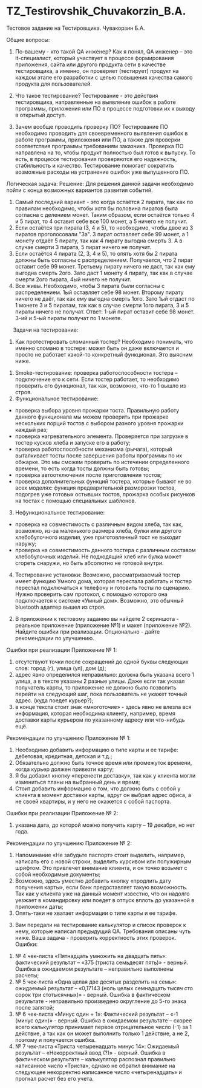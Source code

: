 # TZ_Testirovshik_Chuvakorzin_B.A.
Тестовое задание на Тестировщика. Чувакорзин Б.А.

Общие вопросы:

1. По-вашему - кто такой QA инженер?
Как я понял, QA инженер – это it-специалист, который участвует в процессе формирования приложения, сайта или другого продукта сети в качестве тестировщика, а именно, он проверяет (тестирует) продукт на каждом этапе его разработки с целью повышения качества самого продукта для пользователей.

2. Что такое тестирование?
Тестирование - это действия тестировщика, направленные на выявление ошибок в работе программы, приложения или ПО в процессе подготовки их к выходу в открытый доступ.

3. Зачем вообще проводить проверку ПО?
Тестирование ПО необходимо проводить для своевременного выявления ошибок в работе программы, приложения или ПО, а также для проверки соответствия программы требованиям заказчика.
Проверка ПО направлена на то, чтобы продукт полностью был готов к выпуску. То есть, в процессе тестирования проверяются его надежность, стабильность и качество.
Тестирование помогает сократить возможные расходы на устранение ошибок уже выпущенного ПО.

Логическая задача:
Решение:
Для решения данной задачи необходимо пойти с конца возможных вариантов развития событий.
1. Самый последний вариант - это когда остаётся 2 пирата, так как по правилам необходимо, чтобы хотя бы половина пиратов была согласна с делением монет. Таким образом, если остаётся только 4 и 5 пират, то 4 оставит себе все 100 монет, а 5 ничего не получит.
2. Если остаётся три пирата (3, 4 и 5), то необходимо, чтобы двое из 3 пиратов проголосовали "За". 3 пират оставляет себе 99 монет, а 1 монету отдаёт 5 пирату, так как 4 пирату выгодна смерть 3. А в случае смерти 3 пирата, 5 пират ничего не получит.
3. Если остаётся 4 пирата (2, 3, 4 и 5), то опять хотя бы 2 пирата должны быть согласны с распределением. Получается, что 2 пират оставит себе 99 монет. Третьему пирату ничего не даст, так как ему выгодна смерть 2ого. Зато даст 1 монету 4 пирату, так как в случае смерти 2ого пирата, 4ый ничего не получит.
4. Все живы. Необходимо, чтобы 3 пирата были согласны с распределением. 1ый оставляет себе 98 монет. Второму пирату ничего не даёт, так как ему выгодна смерть 1ого. Зато 1ый отдаст по 1 монете 3 и 5 пиратам, так как в случае смерти 1ого пирата, 3 и 5 пираты ничего не получат.
Ответ: 1-ый пират оставит себе 98 монет. 3-ий и 5-ый пираты получат по 1 монете.

 
Задачи на тестирование:
1. Как протестировать сломанный тостер?
Необходимо понимать, что именно сломано в тостере: может быть он даже включается и просто не работает какой-то конкретный функционал. Это выясним ниже.
1) Smoke-тестирование: проверка работоспособности тостера – подключение его к сети.
Если тостер работает, то необходимо проверить его функционал, так как, возможно, что-то 1 вышло из строя.
2) Функциональное тестирование:
- проверка выбора уровня прожарки тоста. Правильную работу данного функционала мы можем проверить при прожарке нескольких порций тостов с выбором разного уровня прожарки каждый раз;
- проверка нагревательного элемента. Проверяется при загрузке в тостер кусков хлеба и запуске его в работу;
- проверка работоспособности механизма (рычага), который выталкивает тосты после завершения работы программы по их обжарке. Это мы сможем проверить по истечении определенного времени, то есть когда тосты должны быть готовы;
- проверка автоотключения после приготовления тостов;
- проверка дополнительных функций тостера, которые бывают не во всех моделях: функция предварительной разморозки тостов, подогрев уже готовых остывших тостов, прожарка особых рисунков на тостах с помощью специальных шаблонов.
3) Нефункциональное тестирование:
- проверка на совместимость с различным видом хлеба, так как, возможно, из-за маленького размера хлеба, булки или другого хлебобулочного изделия, уже приготовленный тост не выходит наружу;
- проверка на совместимость данного тостера с различным составом хлебобулочных изделий. Не подходящий хлеб или булка может сгореть снаружи, но быть абсолютно не готовой внутри.
4) Тестирование установки:
Возможно, рассматриваемый тостер имеет функцию Умного дома, которая перестала работать и тостер перестал подключаться к телефону и готовить тосты по сценарию. Нужно проверить сам протокол, с помощью которого она подключается к системе «Умный дом». Возможно, это обычный bluetooth адаптер вышел из строя.


2. В приложении к тестовому заданию вы найдете 2 скриншота - реальное приложение (приложение №1) и макет (приложение №2). Найдите ошибки при реализации. Опционально - дайте рекомендации по улучшению.
   
Ошибки при реализации Приложение № 1:
1) отсутствуют точки после сокращений до одной буквы следующих слов: город (г), улица (ул), дом (д);
2) адрес явно определился неправильно: должна быть указана всего 1 улица, а в тексте указаны 2 разные улицы. Даже если так указал получатель карты, то приложение не должно было позволить перейти на следующий шаг, пока пользователь не укажет точный адрес. (куда поедет курьер?);
3) в конце текста стоит знак «многоточие» - здесь явно не влезла вся информация, которая необходима клиенту, например, время доставки карты курьером по указанному адресу или что-нибудь ещё.
   
Рекомендации по улучшению Приложение № 1:
1) Необходимо добавить информацию о типе карты и ее тарифе: дебетовая, кредитная, детская и т.д.;
2) Обязательно должно быть точное время или промежуток времени, когда курьер должен привезти карту;
3) Я бы добавил кнопку «перенести доставку», так как у клиента могли измениться планы на выбранный день и время;
4) Стоит добавить информацию о том, что должно быть с собой у клиента в момент доставки карты, вдруг он выбрал адрес офиса, а не своей квартиры, и у него не окажется с собой паспорта.
   
Ошибки при реализации Приложение № 2:
1) указана дата, до которой можно получить карту – 19 декабря, но нет года.
   
Рекомендации по улучшению Приложение № 2:
1) Напоминание «Не забудьте паспорт» стоит выделить, например, написать его с новой строки, выделить курсивом или полужирным шрифтом. Это привлечет внимание клиента, и он точно возьмет с собой необходимые документы;
2) Возможно, здесь уместно добавить кнопку «продлить дату получения карты», если банк предоставляет такую возможность. Так как у клиента уже на данный момент известно, что он надолго уезжает в командировку или поедет в отпуск вплоть до указанной в приложении даты;
3) Опять-таки не хватает информации о типе карты и ее тарифе.


3. Вам передали на тестирование калькулятор и список проверок к нему, которые написал предыдущий QA. Требования описаны чуть ниже. Ваша задача - проверить корректность этих проверок.
Ошибки:
1) № 4 чек-листа «Пятнадцать умножить на двадцать пять»:
фактический результат – «375 (триста семьдесят пять)» - верный.
Ошибка в ожидаемом результате – неправильно выполнены расчеты;
2) № 5 чек-листа «Одна целая две десятых разделить на семь»:
ожидаемый результат – «0,17143 (ноль целых семнадцать тысяч сто сорок три стотысячных)» - верный.
Ошибка в фактическом результате - неправильно произведено округление до 5-го знака после запятой;
3) № 6 чек-листа «Минус один + 1»:
Фактический результат – «-1 (минус один)» - верный.
Ошибка в ожидаемом результате – скорее всего калькулятор принимает первое отрицательное число (-1) за 1 действие, а так как он может выполнить только 1 действие, а не 2, поэтому и получается ошибка.
4) № 7 чек-листа «Триста четыренадцать минус 14»:
Ожидаемый результат – «Некорректный ввод (?)» - верный.
Ошибка в фактическом результате – калькулятор распознал правильно написанное число «Триста», однако не обратил внимание на следующее некорректно написанное число «четыренадцать» и прогнал расчет без его учета.
